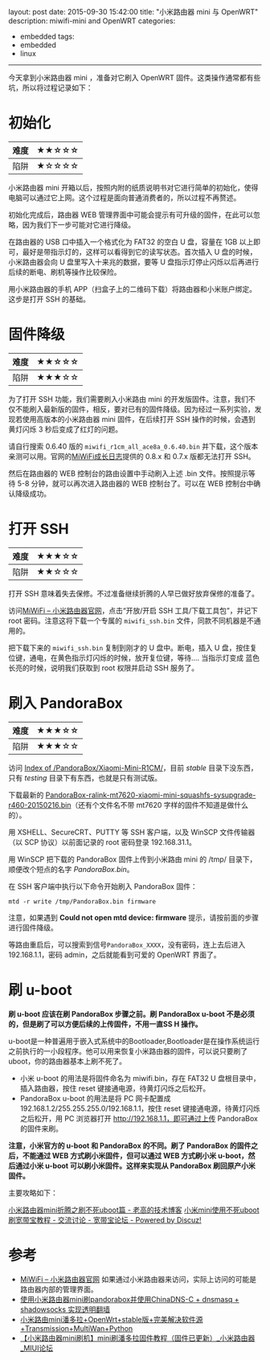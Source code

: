 layout: post
date: 2015-09-30 15:42:00
title: "小米路由器 mini 与 OpenWRT"
description: miwifi-mini and OpenWRT
categories:
- embedded
tags:
- embedded
- linux
---
今天拿到小米路由器 mini ，准备对它刷入 OpenWRT 固件。这类操作通常都有些坑，所以将过程记录如下：

初始化
======
| 难度 | ★★☆☆☆ |
|------|-------|
| 陷阱 | ★☆☆☆☆ |

小米路由器 mini 开箱以后，按照内附的纸质说明书对它进行简单的初始化，使得电脑可以通过它上网。这个过程是面向普通消费者的，所以过程不再赘述。

初始化完成后，路由器 WEB 管理界面中可能会提示有可升级的固件，在此可以忽略，因为我们下一步可能对它进行降级。

在路由器的 USB 口中插入一个格式化为 FAT32 的空白 U 盘，容量在 1GB 以上即可，最好是带指示灯的，这样可以看得到它的读写状态。首次插入 U 盘的时候，小米路由器会向 U 盘里写入十来兆的数据，要等 U 盘指示灯停止闪烁以后再进行后续的断电、刷机等操作比较保险。

用小米路由器的手机 APP（扫盒子上的二维码下载）将路由器和小米账户绑定。这步是打开 SSH 的基础。

固件降级
========
| 难度 | ★★☆☆☆ |
|------|-------|
| 陷阱 | ★★★☆☆ |

为了打开 SSH 功能，我们需要刷入小米路由 mini 的开发版固件。注意，我们不仅不能刷入最新版的固件，相反，要对已有的固件降级。因为经过一系列实验，发现若使用高版本的小米路由器 mini 固件，在后续打开 SSH 操作的时候，会遇到黄灯闪烁 3 秒后变成了红灯的问题。

请自行搜索 0.6.40 版的 `miwifi_r1cm_all_ace8a_0.6.40.bin` 并下载，这个版本亲测可以用。官网的[MiWiFi成长日志](http://miwifi.com/miwifi_log.html)提供的 0.8.x 和 0.7.x 版都无法打开 SSH。

然后在路由器的 WEB 控制台的路由设置中手动刷入上述 .bin 文件。按照提示等待 5-8 分钟，就可以再次进入路由器的 WEB 控制台了。可以在 WEB 控制台中确认降级成功。

打开 SSH
========
| 难度 | ★★★☆☆ |
|------|-------|
| 陷阱 | ★★☆☆☆ |

打开 SSH 意味着失去保修。不过准备继续折腾的人早已做好放弃保修的准备了。

访问[MiWiFi – 小米路由器官网](http://www1.miwifi.com/)，点击“开放/开启 SSH 工具/下载工具包”，并记下 root 密码。注意这将下载一个专属的 `miwifi_ssh.bin` 文件，同款不同机器是不通用的。

把下载下来的 `miwifi_ssh.bin` 复制到刚才的 U 盘中。断电，插入 U 盘，按住复位键，通电，在黄色指示灯闪烁的时候，放开复位键，等待....
当指示灯变成 蓝色长亮的时候，说明我们获取到 root 权限并启动 SSH 服务了。

刷入 PandoraBox
===============
| 难度 | ★★★☆☆ |
|------|-------|
| 陷阱 | ★★★☆☆ |

访问 [Index of /PandoraBox/Xiaomi-Mini-R1CM/](http://downloads.openwrt.org.cn/PandoraBox/Xiaomi-Mini-R1CM/)，目前 *stable* 目录下没东西，只有 *testing* 目录下有东西，也就是只有测试版。

下载最新的 [PandoraBox-ralink-mt7620-xiaomi-mini-squashfs-sysupgrade-r460-20150216.bin](http://downloads.openwrt.org.cn/PandoraBox/Xiaomi-Mini-R1CM/testing/PandoraBox-ralink-mt7620-xiaomi-mini-squashfs-sysupgrade-r460-20150216.bin)（还有个文件名不带 mt7620 字样的固件不知道是做什么的）。

用 XSHELL、SecureCRT、PUTTY 等 SSH 客户端，以及 WinSCP 文件传输器（以 SCP 协议）以前面记录的 root 密码登录 192.168.31.1。

用 WinSCP 把下载的 PandoraBox 固件上传到小米路由 mini 的 /tmp/ 目录下，顺便改个短点的名字 *PandoraBox.bin*。

在 SSH 客户端中执行以下命令开始刷入 PandoraBox 固件：

    mtd -r write /tmp/PandoraBox.bin firmware

注意，如果遇到 **Could not open mtd device: firmware** 提示，请按前面的步骤进行固件降级。

等路由重启后，可以搜索到信号`PandoraBox_XXXX`，没有密码，连上去后进入192.168.1.1，密码 admin，之后就能看到可爱的 OpenWRT 界面了。

刷 u-boot
=========
**刷 u-boot 应该在刷 PandoraBox 步骤之前。刷 PandoraBox u-boot 不是必须的，但是刷了可以方便后续的上传固件，不用一直SS H 操作。**

u-boot是一种普遍用于嵌入式系统中的Bootloader,Bootloader是在操作系统运行之前执行的一小段程序。他可以用来恢复小米路由器的固件，可以说只要刷了uboot，你的路由器基本上刷不死了。

- 小米 u-boot 的用法是将固件命名为 miwifi.bin，存在 FAT32 U 盘根目录中，插入路由器，按住 reset 键接通电源，待黄灯闪烁之后松开。
- PandoraBox u-boot 的用法是将 PC 网卡配置成 192.168.1.2/255.255.255.0/192.168.1.1，按住 reset 键接通电源，待黄灯闪烁之后松开，用 PC 浏览器打开 http://192.168.1.1，即可通过上传 PandoraBox 的固件来刷。

**注意，小米官方的 u-boot 和 PandoraBox 的不同。刷了 PandoraBox 的固件之后，不能通过 WEB 方式刷小米固件，但可以通过 WEB 方式刷小米 u-boot，然后通过小米 u-boot 可以刷小米固件。这样来实现从 PandoraBox 刷回原产小米固件。**

主要攻略如下：

[小米路由器mini折腾之刷不死uboot篇 - 老高的技术博客](http://www.phpgao.com/xiaomi_router_uboot.html)
[小米mini使用不死uboot刷宽带宝教程 - 交流讨论 - 宽带宝论坛 - Powered by Discuz!](http://www.91kdb.com/thread-377-1-1.html)

参考
====
- [MiWiFi – 小米路由器官网](http://miwifi.com/) 如果通过小米路由器来访问，实际上访问的可能是路由器内部的管理界面。
- [使用小米路由器mini刷pandorabox并使用ChinaDNS-C + dnsmasq + shadowsocks 实现透明翻墙](http://www.fancycoding.com/miroute-mini-dnsmasq-chinadns-shadowsocks/)
- [小米路由mini潘多拉+OpenWrt+stable版+完美解决软件源+Transmission+MultiWan+Python](http://www.right.com.cn/forum/thread-158625-1-1.html)
- [【小米路由器mini刷机】mini刷潘多拉固件教程（固件已更新）_小米路由器_MIUI论坛](http://www.miui.com/thread-2036705-1-1.html)
